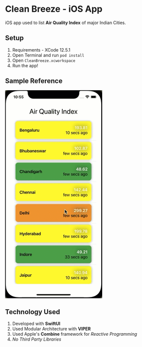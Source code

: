 # Clean Breeze - iOS App

iOS app used to list **Air Quality Index** of major Indian Cities.

## Setup

1. Requirements - XCode 12.5.1
2. Open Terminal and run ```pod install```
4. Open ```CleanBreeze.xcworkspace```
5. Run the app!
## Sample Reference

![Reference](./readme/sample.gif "Clean Breeze")

## Technology Used
1. Developed with **SwiftUI**
2. Used Modular Architecture with **VIPER** 
3. Used Apple's **Combine** framework for *Reactive Programming* 
3. *No Third Party Libraries*





